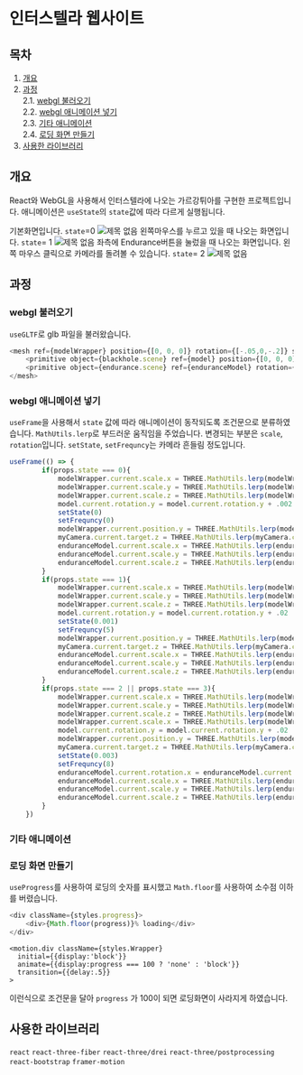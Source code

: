# 인터스텔라 웹사이트

## 목차
1. [개요](#개요)  
2. [과정](#과정)  
  2.1. [webgl 불러오기](#webgl-불러오기)  
  2.2. [webgl 애니메이션 넣기](#webgl-애니메이션-넣기)  
  2.3. [기타 애니메이션](#기타-애니메이션)  
  2.4. [로딩 화면 만들기](#로딩-화면-만들기)  
3. [사용한 라이브러리](#사용한-라이브러리)  

## 개요
React와 WebGL을 사용해서 인터스텔라에 나오는 가르강튀아를 구현한 프로젝트입니다. 애니메이션은 `useState`의 `state`값에 따라 다르게 실행됩니다.

기본화면입니다. `state`=0
![제목 없음](https://user-images.githubusercontent.com/37141223/146590606-14c217b9-d8a3-4526-9a1c-6dc0a33d2a55.png)
왼쪽마우스를 누르고 있을 때 나오는 화면입니다. `state`= 1
![제목 없음](https://user-images.githubusercontent.com/37141223/146594542-f282959d-91f3-42b5-9603-dfac012d2a88.png)
좌측에 Endurance버튼을 눌렀을 때 나오는 화면입니다. 왼쪽 마우스 클릭으로 카메라를 돌려볼 수 있습니다. `state`= 2
![제목 없음](https://user-images.githubusercontent.com/37141223/146599635-84af71f9-6fea-40c1-8c58-4cff861a6056.png)

## 과정
### webgl 불러오기
`useGLTF`로 glb 파일을 불러왔습니다.
```javascript
<mesh ref={modelWrapper} position={[0, 0, 0]} rotation={[-.05,0,-.2]} scale={.5} opacity={0} transparent>
    <primitive object={blackhole.scene} ref={model} position={[0, 0, 0]} />
    <primitive object={endurance.scene} ref={enduranceModel} rotation={[0,0,1.6]} position={[0, .1, -12.5]} scale={0}/>
</mesh>
```
### webgl 애니메이션 넣기
`useFrame`을 사용해서 `state` 값에 따라 애니메이션이 동작되도록 조건문으로 분류하였습니다. `MathUtils.lerp`로 부드러운 움직임을 주었습니다. 변경되는 부분은 `scale`, `rotation`입니다. `setState`, `setFrequncy`는 카메라 흔들림 정도입니다.
```javascript
useFrame(() => {
        if(props.state === 0){
            modelWrapper.current.scale.x = THREE.MathUtils.lerp(modelWrapper.current.scale.x, .5, .05)
            modelWrapper.current.scale.y = THREE.MathUtils.lerp(modelWrapper.current.scale.y, .5, .05)
            modelWrapper.current.scale.z = THREE.MathUtils.lerp(modelWrapper.current.scale.z, .5, .05)
            model.current.rotation.y = model.current.rotation.y + .002
            setState(0)
            setFrequncy(0)
            modelWrapper.current.position.y = THREE.MathUtils.lerp(modelWrapper.current.position.y, 0, .05)
            myCamera.current.target.z = THREE.MathUtils.lerp(myCamera.current.target.z, 0, .1)
            enduranceModel.current.scale.x = THREE.MathUtils.lerp(enduranceModel.current.scale.x, 0, .05)
            enduranceModel.current.scale.y = THREE.MathUtils.lerp(enduranceModel.current.scale.y, 0, .05)
            enduranceModel.current.scale.z = THREE.MathUtils.lerp(enduranceModel.current.scale.z, 0, .05)
        }
        if(props.state === 1){
            modelWrapper.current.scale.x = THREE.MathUtils.lerp(modelWrapper.current.scale.x, 1, .05)
            modelWrapper.current.scale.y = THREE.MathUtils.lerp(modelWrapper.current.scale.y, 1, .05)
            modelWrapper.current.scale.z = THREE.MathUtils.lerp(modelWrapper.current.scale.z, 1, .05)
            model.current.rotation.y = model.current.rotation.y + .02
            setState(0.001)
            setFrequncy(5)
            modelWrapper.current.position.y = THREE.MathUtils.lerp(modelWrapper.current.position.y, 0, .05)
            myCamera.current.target.z = THREE.MathUtils.lerp(myCamera.current.target.z, 0, .1)
            enduranceModel.current.scale.x = THREE.MathUtils.lerp(enduranceModel.current.scale.x, 0, .05)
            enduranceModel.current.scale.y = THREE.MathUtils.lerp(enduranceModel.current.scale.y, 0, .05)
            enduranceModel.current.scale.z = THREE.MathUtils.lerp(enduranceModel.current.scale.z, 0, .05)
        }
        if(props.state === 2 || props.state === 3){
            modelWrapper.current.scale.x = THREE.MathUtils.lerp(modelWrapper.current.scale.x, 1.2, .01)
            modelWrapper.current.scale.y = THREE.MathUtils.lerp(modelWrapper.current.scale.y, 1.2, .01)
            modelWrapper.current.scale.z = THREE.MathUtils.lerp(modelWrapper.current.scale.z, 1.2, .01)
            modelWrapper.current.scale.x = THREE.MathUtils.lerp(modelWrapper.current.scale.x, 1.2, .01)
            model.current.rotation.y = model.current.rotation.y + .02
            modelWrapper.current.position.y = THREE.MathUtils.lerp(modelWrapper.current.position.y, .7, .05)
            myCamera.current.target.z = THREE.MathUtils.lerp(myCamera.current.target.z, -15, .015)
            setState(0.003)
            setFrequncy(8)
            enduranceModel.current.rotation.x = enduranceModel.current.rotation.x + .05
            enduranceModel.current.scale.x = THREE.MathUtils.lerp(enduranceModel.current.scale.x, .005, .01)
            enduranceModel.current.scale.y = THREE.MathUtils.lerp(enduranceModel.current.scale.y, .005, .01)
            enduranceModel.current.scale.z = THREE.MathUtils.lerp(enduranceModel.current.scale.z, .005, .01)
        }
    })
```
### 기타 애니메이션
### 로딩 화면 만들기
`useProgress`를 사용하여 로딩의 숫자를 표시했고 `Math.floor`를 사용하여 소수점 이하를 버렸습니다.

```javascript
<div className={styles.progress}>
    <div>{Math.floor(progress)}% loading</div>
</div>
```

```
<motion.div className={styles.Wrapper}
  initial={{display:'block'}}
  animate={{display:progress === 100 ? 'none' : 'block'}}
  transition={{delay:.5}}
>
```

이런식으로 조건문을 달아 `progress` 가 100이 되면 로딩화면이 사라지게 하였습니다.

## 사용한 라이브러리
`react` `react-three-fiber` `react-three/drei` `react-three/postprocessing` `react-bootstrap` `framer-motion`
